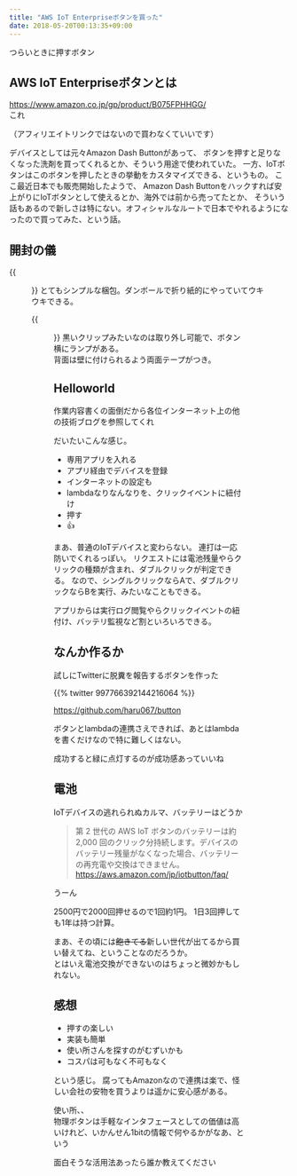 ```yaml
---
title: "AWS IoT Enterpriseボタンを買った"
date: 2018-05-20T00:13:35+09:00
---
```


つらいときに押すボタン

## AWS IoT Enterpriseボタンとは
https://www.amazon.co.jp/gp/product/B075FPHHGG/  
これ

（アフィリエイトリンクではないので買わなくていいです）

デバイスとしては元々Amazon Dash Buttonがあって、
ボタンを押すと足りなくなった洗剤を買ってくれるとか、そういう用途で使われていた。
一方、IoTボタンはこのボタンを押したときの挙動をカスタマイズできる、というもの。
ここ最近日本でも販売開始したようで、
Amazon Dash Buttonをハックすれば安上がりにIoTボタンとして使えるとか、海外では前から売ってたとか、
そういう話もあるので新しさは特にない。オフィシャルなルートで日本でやれるようになったので買ってみた、という話。


## 開封の儀
{{<figure src="../img/20180520-awsbutton2.jpg">}}
とてもシンプルな梱包。ダンボールで折り紙的にやっていてウキウキできる。

{{<figure src="../img/20180520-awsbutton1.jpg">}}
黒いクリップみたいなのは取り外し可能で、ボタン横にランプがある。  
背面は壁に付けられるよう両面テープがつき。

## Helloworld

作業内容書くの面倒だから各位インターネット上の他の技術ブログを参照してくれ

だいたいこんな感じ。

* 専用アプリを入れる
* アプリ経由でデバイスを登録
* インターネットの設定も
* lambdaなりなんなりを、クリックイベントに紐付け
* 押す
* 👍

まあ、普通のIoTデバイスと変わらない。
連打は一応防いでくれるっぽい。
リクエストには電池残量やらクリックの種類が含まれ、ダブルクリックが判定できる。
なので、シングルクリックならAで、ダブルクリックならBを実行、みたいなこともできる。

アプリからは実行ログ閲覧やらクリックイベントの紐付け、バッテリ監視など割といろいろできる。

## なんか作るか

試しにTwitterに脱糞を報告するボタンを作った

{{% twitter 997766392144216064 %}}

https://github.com/haru067/button

ボタンとlambdaの連携さえできれば、あとはlambdaを書くだけなので特に難しくはない。

成功すると緑に点灯するのが成功感あっていいね

## 電池

IoTデバイスの逃れられぬカルマ、バッテリーはどうか

> 第 2 世代の AWS IoT ボタンのバッテリーは約 2,000 回のクリック分持続します。デバイスのバッテリー残量がなくなった場合、バッテリーの再充電や交換はできません。
https://aws.amazon.com/jp/iotbutton/faq/

うーん

2500円で2000回押せるので1回約1円。
1日3回押しても1年は持つ計算。

まあ、その頃には~~飽きてる~~新しい世代が出てるから買い替えてね、ということなのだろうか。  
とはいえ電池交換ができないのはちょっと微妙かもしれない。

## 感想

* 押すの楽しい
* 実装も簡単
* 使い所さんを探すのがむずいかも
* コスパは可もなく不可もなく

という感じ。
腐ってもAmazonなので連携は楽で、怪しい会社の安物を買うよりは遥かに安心感がある。

使い所、、  
物理ボタンは手軽なインタフェースとしての価値は高いけれど、いかんせん1bitの情報で何やるかがなあ、という

面白そうな活用法あったら誰か教えてください
